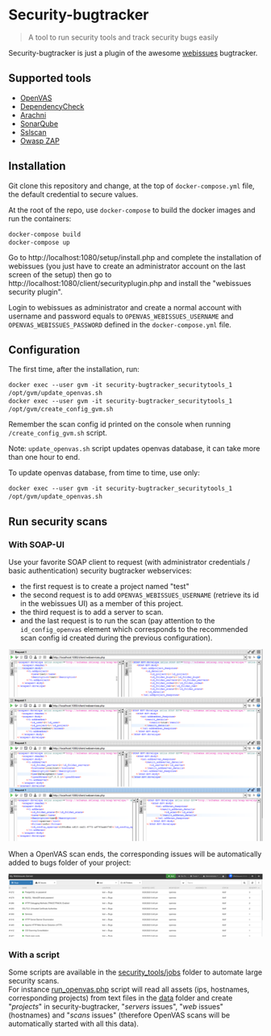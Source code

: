 # Security-bugtracker
> A tool to run security tools and track security bugs easily

Security-bugtracker is just a plugin of the awesome [webissues](https://github.com/mimecorg/webissues) bugtracker.  

## Supported tools
- [OpenVAS](https://www.openvas.org/)
- [DependencyCheck](https://github.com/jeremylong/DependencyCheck)
- [Arachni](https://www.arachni-scanner.com/)
- [SonarQube](https://www.sonarqube.org/)
- [Sslscan](https://github.com/rbsec/sslscan)
- [Owasp ZAP](https://www.zaproxy.org/)

## Installation
Git clone this repository and change, at the top of `docker-compose.yml` file, the default credential to secure values.

At the root of the repo, use `docker-compose` to build the docker images and run the containers:
```
docker-compose build
docker-compose up
```

Go to http://localhost:1080/setup/install.php and complete the installation of webissues (you just have to create an administrator account on the last screen of the setup) then go to http://localhost:1080/client/securityplugin.php and install the "webissues security plugin".

Login to webissues as administrator and create a normal account with username and password equals to `OPENVAS_WEBISSUES_USERNAME` and `OPENVAS_WEBISSUES_PASSWORD` defined in the `docker-compose.yml` file.

## Configuration
The first time, after the installation, run:
```
docker exec --user gvm -it security-bugtracker_securitytools_1 /opt/gvm/update_openvas.sh
docker exec --user gvm -it security-bugtracker_securitytools_1 /opt/gvm/create_config_gvm.sh
```

Remember the scan config id printed on the console when running `/create_config_gvm.sh` script.

Note: `update_openvas.sh` script updates openvas database, it can take more than one hour to end.

To update openvas database, from time to time, use only:
```
docker exec --user gvm -it security-bugtracker_securitytools_1 /opt/gvm/update_openvas.sh
```

## Run security scans

### With SOAP-UI

Use your favorite SOAP client to request (with administrator credentials / basic authentication) security bugtracker webservices:
* the first request is to create a project named "test"
* the second request is to add `OPENVAS_WEBISSUES_USERNAME` (retrieve its id in the webissues UI) as a member of this project.
* the third request is to add a server to scan.
* and the last request is to run the scan (pay attention to the `id_config_openvas` element which corresponds to the recommended scan config id created during the previous configuration).

![ScreenShot](./soapuidemo.png)

When a OpenVAS scan ends, the corresponding issues will be automatically added to bugs folder of your project:

![ScreenShot](./resultbugsdemo.png)

### With a script

Some scripts are available in the [security_tools/jobs](./security_tools/jobs) folder to automate large security scans.  
For instance [run_openvas.php](./security_tools/jobs/run_openvas.php) script will read all assets (ips, hostnames, corresponding projects) from text files in the [data](./security_tools/jobs/data/) folder and create "*projects*" in security-bugtracker, "*servers* issues", "*web* issues" (hostnames) and "*scans* issues" (therefore OpenVAS scans will be automatically started with all this data).



